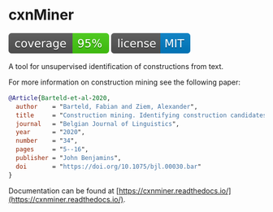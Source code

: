 # cxnMiner

![Coverage](_static/coverage.svg) [![License: MIT](_static/license.svg)](https://opensource.org/licenses/MIT)

A tool for unsupervised identification of constructions from text.

For more information on construction mining see the following paper:

```bib
@Article{Barteld-et-al-2020,
  author    = "Barteld, Fabian and Ziem, Alexander",
  title     = "Construction mining. Identifying construction candidates for the German constructicon",
  journal   = "Belgian Journal of Linguistics",
  year      = "2020",
  number    = "34",
  pages     = "5--16",
  publisher = "John Benjamins",
  doi       = "https://doi.org/10.1075/bjl.00030.bar"
}
```

Documentation can be found at [https://cxnminer.readthedocs.io/](https://cxnminer.readthedocs.io/).

